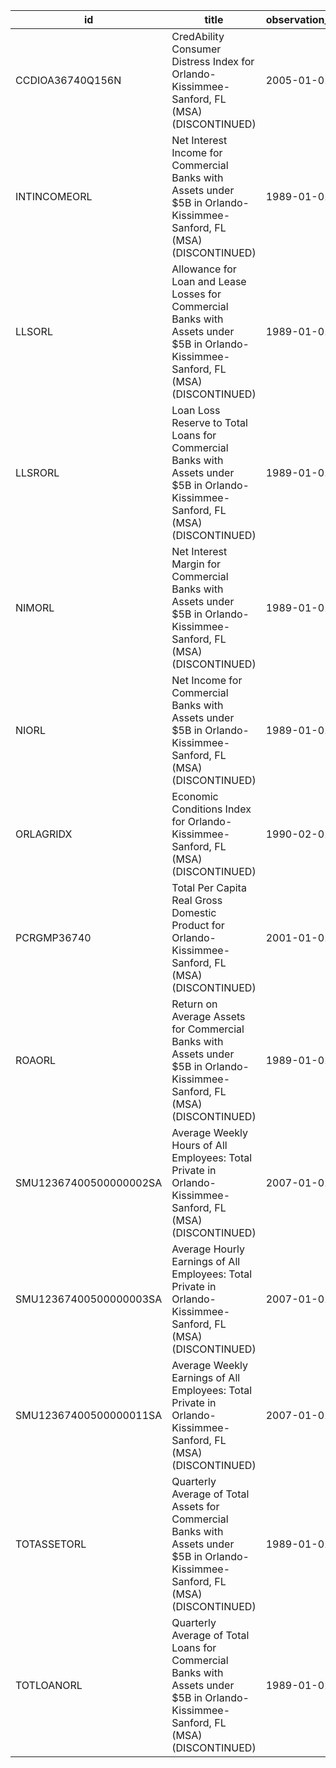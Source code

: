 | id                     | title                                                                                                                                | observation_start   | observation_end   |
|------------------------|--------------------------------------------------------------------------------------------------------------------------------------|---------------------|-------------------|
| CCDIOA36740Q156N       | CredAbility Consumer Distress Index for Orlando-Kissimmee-Sanford, FL (MSA) (DISCONTINUED)                                           | 2005-01-01          | 2013-01-01        |
| INTINCOMEORL           | Net Interest Income for Commercial Banks with Assets under $5B in Orlando-Kissimmee-Sanford, FL (MSA) (DISCONTINUED)                 | 1989-01-01          | 2020-07-01        |
| LLSORL                 | Allowance for Loan and Lease Losses for Commercial Banks with Assets under $5B in Orlando-Kissimmee-Sanford, FL (MSA) (DISCONTINUED) | 1989-01-01          | 2020-07-01        |
| LLSRORL                | Loan Loss Reserve to Total Loans for Commercial Banks with Assets under $5B in Orlando-Kissimmee-Sanford, FL (MSA) (DISCONTINUED)    | 1989-01-01          | 2020-07-01        |
| NIMORL                 | Net Interest Margin for Commercial Banks with Assets under $5B in Orlando-Kissimmee-Sanford, FL (MSA) (DISCONTINUED)                 | 1989-01-01          | 2020-07-01        |
| NIORL                  | Net Income for Commercial Banks with Assets under $5B in Orlando-Kissimmee-Sanford, FL (MSA) (DISCONTINUED)                          | 1989-01-01          | 2020-07-01        |
| ORLAGRIDX              | Economic Conditions Index for Orlando-Kissimmee-Sanford, FL (MSA) (DISCONTINUED)                                                     | 1990-02-01          | 2019-12-01        |
| PCRGMP36740            | Total Per Capita Real Gross Domestic Product for Orlando-Kissimmee-Sanford, FL (MSA) (DISCONTINUED)                                  | 2001-01-01          | 2017-01-01        |
| ROAORL                 | Return on Average Assets for Commercial Banks with Assets under $5B in Orlando-Kissimmee-Sanford, FL (MSA) (DISCONTINUED)            | 1989-01-01          | 2020-07-01        |
| SMU12367400500000002SA | Average Weekly Hours of All Employees: Total Private in Orlando-Kissimmee-Sanford, FL (MSA) (DISCONTINUED)                           | 2007-01-01          | 2022-03-01        |
| SMU12367400500000003SA | Average Hourly Earnings of All Employees: Total Private in Orlando-Kissimmee-Sanford, FL (MSA) (DISCONTINUED)                        | 2007-01-01          | 2022-03-01        |
| SMU12367400500000011SA | Average Weekly Earnings of All Employees: Total Private in Orlando-Kissimmee-Sanford, FL (MSA) (DISCONTINUED)                        | 2007-01-01          | 2022-03-01        |
| TOTASSETORL            | Quarterly Average of Total Assets for Commercial Banks with Assets under $5B in Orlando-Kissimmee-Sanford, FL (MSA) (DISCONTINUED)   | 1989-01-01          | 2020-07-01        |
| TOTLOANORL             | Quarterly Average of Total Loans for Commercial Banks with Assets under $5B in Orlando-Kissimmee-Sanford, FL (MSA) (DISCONTINUED)    | 1989-01-01          | 2020-07-01        |